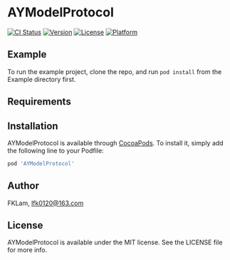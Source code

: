 # AYModelProtocol

[![CI Status](https://img.shields.io/travis/FKLam/AYModelProtocol.svg?style=flat)](https://travis-ci.org/FKLam/AYModelProtocol)
[![Version](https://img.shields.io/cocoapods/v/AYModelProtocol.svg?style=flat)](https://cocoapods.org/pods/AYModelProtocol)
[![License](https://img.shields.io/cocoapods/l/AYModelProtocol.svg?style=flat)](https://cocoapods.org/pods/AYModelProtocol)
[![Platform](https://img.shields.io/cocoapods/p/AYModelProtocol.svg?style=flat)](https://cocoapods.org/pods/AYModelProtocol)

## Example

To run the example project, clone the repo, and run `pod install` from the Example directory first.

## Requirements

## Installation

AYModelProtocol is available through [CocoaPods](https://cocoapods.org). To install
it, simply add the following line to your Podfile:

```ruby
pod 'AYModelProtocol'
```

## Author

FKLam, lfk0120@163.com

## License

AYModelProtocol is available under the MIT license. See the LICENSE file for more info.
